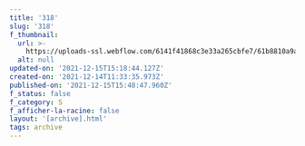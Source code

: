 ```yaml
---
title: '318'
slug: '318'
f_thumbnail:
  url: >-
    https://uploads-ssl.webflow.com/6141f41868c3e33a265cbfe7/61b8810a9a21e71cc6eccba5_318.jpg
  alt: null
updated-on: '2021-12-15T15:18:44.127Z'
created-on: '2021-12-14T11:33:35.973Z'
published-on: '2021-12-15T15:48:47.960Z'
f_status: false
f_category: S
f_afficher-la-racine: false
layout: '[archive].html'
tags: archive
---
```




